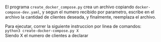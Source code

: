 El programa ```create_docker_compose.py``` crea un archivo copiando ```docker-compose-dev.yaml```, y segun el numero recibido por parametro, escribe en el archivo la cantidad de clientes deseada, y finalmente, reemplaza el archivo.

Para ejecutar, correr la siguiente instruccion por linea de comandos:  
``` python3 create-docker-compose.py X ```  
Siendo X el numero de clientes a declarar
